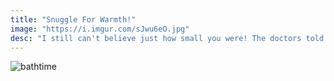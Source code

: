 ```yaml
---
title: "Snuggle For Warmth!"
image: "https://i.imgur.com/sJwu6eO.jpg"
desc: "I still can't believe just how small you were! The doctors told me after your bath I had to snuggle you to keep you warm. It was great"
---
```

![bathtime](https://i.imgur.com/4vPbEf4.jpg)